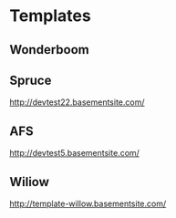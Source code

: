 # Templates 

## Wonderboom

## Spruce 
http://devtest22.basementsite.com/

## AFS
http://devtest5.basementsite.com/

## Wiliow 
http://template-willow.basementsite.com/
